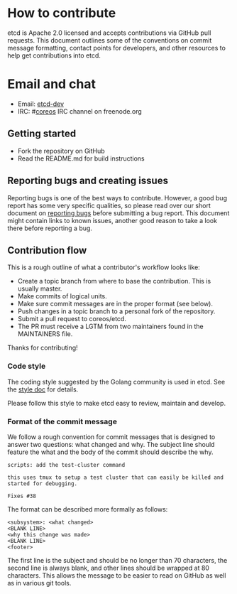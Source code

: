 # How to contribute

etcd is Apache 2.0 licensed and accepts contributions via GitHub pull requests. This document outlines some of the conventions on commit message formatting, contact points for developers, and other resources to help get contributions into etcd.

# Email and chat

- Email: [etcd-dev](https://groups.google.com/forum/?hl=en#!forum/etcd-dev)
- IRC: #[coreos](irc://irc.freenode.org:6667/#coreos) IRC channel on freenode.org

## Getting started

- Fork the repository on GitHub
- Read the README.md for build instructions

## Reporting bugs and creating issues

Reporting bugs is one of the best ways to contribute. However, a good bug report has some very specific qualities, so please read over our short document on [reporting bugs](https://github.com/coreos/etcd/blob/master/Documentation/reporting_bugs.md) before submitting a bug report. This document might contain links to known issues, another good reason to take a look there before reporting a bug.

## Contribution flow

This is a rough outline of what a contributor's workflow looks like:

- Create a topic branch from where to base the contribution. This is usually master.
- Make commits of logical units.
- Make sure commit messages are in the proper format (see below).
- Push changes in a topic branch to a personal fork of the repository.
- Submit a pull request to coreos/etcd.
- The PR must receive a LGTM from two maintainers found in the MAINTAINERS file.

Thanks for contributing!

### Code style

The coding style suggested by the Golang community is used in etcd. See the [style doc](https://github.com/golang/go/wiki/CodeReviewComments) for details.

Please follow this style to make etcd easy to review, maintain and develop.

### Format of the commit message

We follow a rough convention for commit messages that is designed to answer two
questions: what changed and why. The subject line should feature the what and
the body of the commit should describe the why.

```
scripts: add the test-cluster command

this uses tmux to setup a test cluster that can easily be killed and started for debugging.

Fixes #38
```

The format can be described more formally as follows:

```
<subsystem>: <what changed>
<BLANK LINE>
<why this change was made>
<BLANK LINE>
<footer>
```

The first line is the subject and should be no longer than 70 characters, the second line is always blank, and other lines should be wrapped at 80 characters. This allows the message to be easier to read on GitHub as well as in various git tools.
